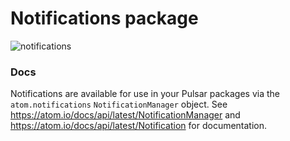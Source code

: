  # Notifications package

![notifications](https://cloud.githubusercontent.com/assets/69169/5176406/350d0e80-73fd-11e4-8101-1776b9d6d8bf.gif)

### Docs

Notifications are available for use in your Pulsar packages via the `atom.notifications` `NotificationManager` object. See
https://atom.io/docs/api/latest/NotificationManager and https://atom.io/docs/api/latest/Notification for documentation.

